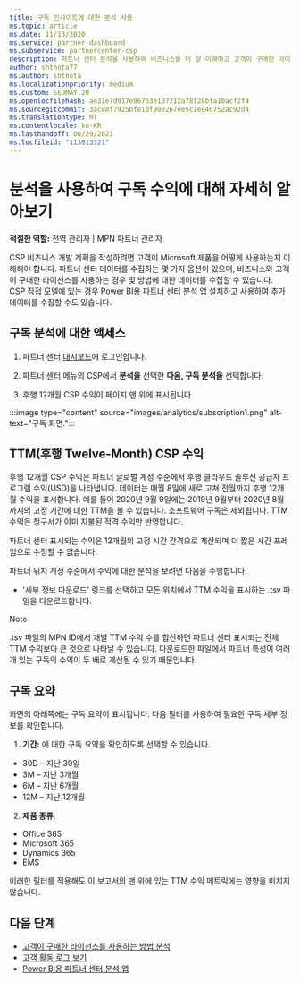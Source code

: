 ```yaml
---
title: 구독 인사이트에 대한 분석 사용
ms.topic: article
ms.date: 11/13/2020
ms.service: partner-dashboard
ms.subservice: partnercenter-csp
description: 파트너 센터 분석을 사용하여 비즈니스를 더 잘 이해하고 고객이 구매한 라이선스를 사용하는 방법을 알아봅니다.
author: shthota77
ms.author: shthota
ms.localizationpriority: medium
ms.custom: SEOMAY.20
ms.openlocfilehash: ae31e7d917e96763e107212a78f28bfa10acf2f4
ms.sourcegitcommit: 3ac88f7925bfe1df90e267ee5c1ee4d752ac92d4
ms.translationtype: MT
ms.contentlocale: ko-KR
ms.lasthandoff: 06/29/2021
ms.locfileid: "113013321"
---
```

# <a name="use-analytics-to-learn-more-about-subscription-revenue"></a>분석을 사용하여 구독 수익에 대해 자세히 알아보기

**적절한 역할:** 전역 관리자 | MPN 파트너 관리자

CSP 비즈니스 개발 계획을 작성하려면 고객이 Microsoft 제품을 어떻게 사용하는지 이해해야 합니다. 파트너 센터 데이터를 수집하는 몇 가지 옵션이 있으며, 비즈니스와 고객이 구매한 라이선스를 사용하는 경우 및 방법에 대한 데이터를 수집할 수 있습니다. CSP 직접 모델에 있는 경우 Power BI용 파트너 센터 분석 앱 설치하고 사용하여 추가 데이터를 수집할 수도 있습니다.

## <a name="access-to-the-subscription-analytics"></a>구독 분석에 대한 액세스

1. 파트너 센터 [대시보드](https://partner.microsoft.com/dashboard/home)에 로그인합니다.
1. 파트너 센터 메뉴의 CSP에서 **분석을** 선택한 **다음, 구독 분석을** 선택합니다.

1. 후행 12개월 CSP 수익이 페이지 맨 위에 표시됩니다.

:::image type="content" source="images/analytics/subscription1.png" alt-text="구독 화면.":::

## <a name="trailing-twelve-month-ttm-csp-revenue"></a>TTM(후행 Twelve-Month) CSP 수익

후행 12개월 CSP 수익은 파트너 글로벌 계정 수준에서 후행 클라우드 솔루션 공급자 프로그램 수익(USD)을 나타냅니다. 데이터는 매월 8일에 새로 고쳐 전월까지 후행 12개월 수익을 표시합니다. 예를 들어 2020년 9월 9일에는 2019년 9월부터 2020년 8월까지의 고정 기간에 대한 TTM을 볼 수 있습니다. 소프트웨어 구독은 제외됩니다. TTM 수익은 청구서가 이미 지불된 적격 수익만 반영합니다. 

파트너 센터 표시되는 수익은 12개월의 고정 시간 간격으로 계산되며 더 짧은 시간 프레임으로 수정할 수 없습니다.

파트너 위치 계정 수준에서 수익에 대한 분석을 보려면 다음을 수행합니다.

- '세부 정보 다운로드' 링크를 선택하고 모든 위치에서 TTM 수익을 표시하는 .tsv 파일을 다운로드합니다.

>[!NOTE] 
>.tsv 파일의 MPN ID에서 개별 TTM 수익 수를 합산하면 파트너 센터 표시되는 전체 TTM 수익보다 큰 것으로 나타날 수 있습니다. 다운로드한 파일에서 파트너 특성이 여러 개 있는 구독의 수익이 두 배로 계산될 수 있기 때문입니다.

## <a name="subscription-summary"></a>구독 요약

화면의 아래쪽에는 구독 요약이 표시됩니다. 다음 필터를 사용하여 필요한 구독 세부 정보를 확인합니다.  

1. **기간:** 에 대한 구독 요약을 확인하도록 선택할 수 있습니다. 

- 30D – 지난 30일
- 3M – 지난 3개월
- 6M – 지난 6개월
- 12M – 지난 12개월

2. **제품 종류**:
 
- Office 365
- Microsoft 365
- Dynamics 365
- EMS

이러한 필터를 적용해도 이 보고서의 맨 위에 있는 TTM 수익 메트릭에는 영향을 미치지 않습니다.


 
## <a name="next-steps"></a>다음 단계

- [고객이 구매한 라이선스를 사용하는 방법 분석](increasing-adoption-and-satisfaction.md)  
- [고객 활동 로그 보기](activity-logs.md)
- [Power BI용 파트너 센터 분석 앱](power-bi-app-for-direct-partners.md)







